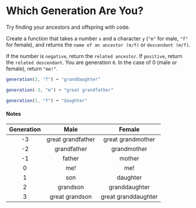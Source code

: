 # Which Generation Are You?

Try finding your ancestors and offspring with code.

Create a function that takes a number `x` and a character `y` (`"m"` for male, `"f"` for female), and returns the `name of an ancestor (m/f)` or `descendant (m/f)`.

If the number is `negative`, return the `related ancestor`.
If `positive`, return the `related descendant`.
You are generation `0`. In the case of 0 (male or female), return `"me!"`.

```js 
generation(2, "f") ➞ "granddaughter"

generation(-3, "m") ➞ "great grandfather"

generation(1, "f") ➞ "daughter"
```

#### Notes

| Generation | Male              | 	Female            |
| :---------:| :----------------:| :-----------------:|
| -3         | great grandfather | great grandmother  |
| -2         | grandfather	     | grandmother        |
| -1         | father            | mother             |
| 0          | me!               | me!                |
| 1          | son	             | daughter           |
| 2          | grandson          | granddaughter      |
| 3          | great grandson    | great granddaughter|
		
	
